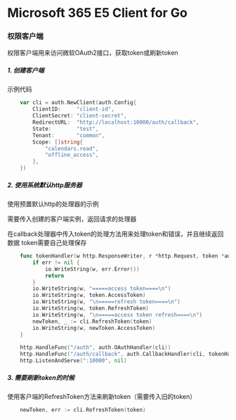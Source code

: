 # Microsoft 365 E5 Client for Go

### 权限客户端

权限客户端用来访问微软OAuth2接口，获取token或刷新token

##### 1. 创建客户端

示例代码

```go
    var cli = auth.NewClient(auth.Config{
        ClientID:     "client-id",
        ClientSecret: "client-secret",
        RedirectURL:  "http://localhost:10000/auth/callback",
        State:        "test",
        Tenant:       "common",
        Scope: []string{
            "calendars.read",
            "offline_access",
        },
    })
```

##### 2. 使用系统默认http服务器

使用预置默认http的处理器的示例

需要传入创建的客户端实例，返回请求的处理器

在callback处理器中传入token的处理方法用来处理token和错误，并且继续返回数据
token需要自己处理保存

```go
    func tokenHandler(w http.ResponseWriter, r *http.Request, token *auth.Token, err error) {
        if err != nil {
            io.WriteString(w, err.Error())
            return
        }
        io.WriteString(w, "=====access token====\n")
        io.WriteString(w, token.AccessToken)
        io.WriteString(w, "\n=====refresh token====\n")
        io.WriteString(w, token.RefreshToken)
        io.WriteString(w, "\n=====access token refresh====\n")
        newToken, _ := cli.RefreshToken(token)
        io.WriteString(w, newToken.AccessToken)
    }
	
    http.HandleFunc("/auth", auth.OAuthHandler(cli))
    http.HandleFunc("/auth/callback", auth.CallbackHandler(cli, tokenHanlder))
    http.ListenAndServe(":10000", nil)
```

##### 3. 需要刷新token的时候

使用客户端的RefreshToken方法来刷新token（需要传入旧的token）

```go
    newToken, err := cli.RefreshToken(token)
```

